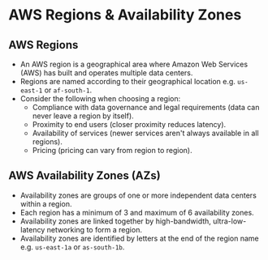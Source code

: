 # AWS Regions & Availability Zones
## AWS Regions
- An AWS region is a geographical area where Amazon Web Services (AWS) has built and operates multiple data centers.
- Regions are named according to their geographical location e.g. `us-east-1` or `af-south-1`.
- Consider the following when choosing a region:
	- Compliance with data governance and legal requirements (data can never leave a region by itself).
	- Proximity to end users (closer proximity reduces latency).
	- Availability of services (newer services aren't always available in all regions).
	- Pricing (pricing can vary from region to region).
## AWS Availability Zones (AZs)
-  Availability zones are groups of one or more independent data centers within a region.
- Each region has a minimum of 3 and maximum of 6 availability zones.
- Availability zones are linked together by high-bandwidth, ultra-low-latency networking to form a region.
- Availability zones are identified by letters at the end of the region name e.g. `us-east-1a` or `as-south-1b`.